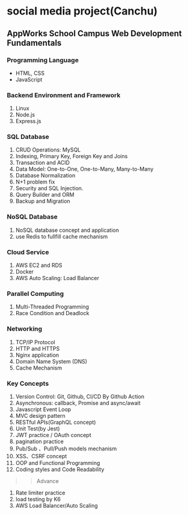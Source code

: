 # social media project(Canchu)
## AppWorks School Campus Web Development Fundamentals

### Programming Language
* HTML, CSS
* JavaScript

### Backend Environment and Framework
1. Linux
2. Node.js
3. Express.js

### SQL Database
1. CRUD Operations: MySQL
2. Indexing, Primary Key, Foreign Key and Joins
3. Transaction and ACID
4. Data Model: One-to-One, One-to-Many, Many-to-Many
5. Database Normalization
6. N+1 problem fix
7. Security and SQL Injection. 
8. Query Builder and ORM
9. Backup and Migration

### NoSQL Database
1. NoSQL database concept and application 
2. use Redis to fullfill cache mechanism


### Cloud Service
1. AWS EC2 and RDS 
2. Docker
2. AWS Auto Scaling: Load Balancer

### Parallel Computing
1. Multi-Threaded Programming
2. Race Condition and Deadlock

### Networking
1. TCP/IP Protocol
2. HTTP and HTTPS
3. Nginx application
3. Domain Name System (DNS)
4. Cache Mechanism

### Key Concepts
1. Version Control: Git, Github, CI/CD By Github Action
2. Asynchronous: callback, Promise and async/await 
3. Javascript Event Loop
4. MVC design pattern
5. RESTful APIs(GraphQL concept)
6. Unit Test(by Jest)
7. JWT practice / OAuth concept
8. pagination practice 
9. Pub/Sub 、Pull/Push models mechanism
10. XSS、CSRF concept
11. OOP and Functional Programming
12. Coding styles and Code Readability

>> Advance 
1. Rate limiter practice
2. load testing by K6
3. AWS Load Balancer/Auto Scaling

